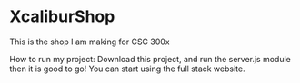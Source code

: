 # XcaliburShop
This is the shop I am making for CSC 300x

How to run my project:
Download this project, and run the server.js module then it is good to go! You can start using the full stack website.
